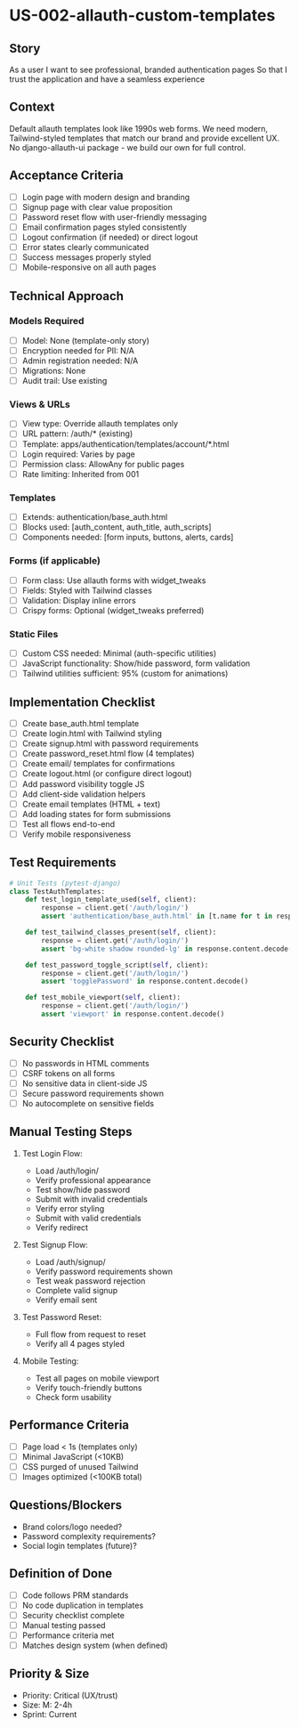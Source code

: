 # US-002-allauth-custom-templates

## Story
As a user
I want to see professional, branded authentication pages
So that I trust the application and have a seamless experience

## Context
Default allauth templates look like 1990s web forms. We need modern, Tailwind-styled templates that match our brand and provide excellent UX. No django-allauth-ui package - we build our own for full control.

## Acceptance Criteria
- [ ] Login page with modern design and branding
- [ ] Signup page with clear value proposition
- [ ] Password reset flow with user-friendly messaging
- [ ] Email confirmation pages styled consistently
- [ ] Logout confirmation (if needed) or direct logout
- [ ] Error states clearly communicated
- [ ] Success messages properly styled
- [ ] Mobile-responsive on all auth pages

## Technical Approach

### Models Required
- [ ] Model: None (template-only story)
- [ ] Encryption needed for PII: N/A
- [ ] Admin registration needed: N/A
- [ ] Migrations: None
- [ ] Audit trail: Use existing

### Views & URLs
- [ ] View type: Override allauth templates only
- [ ] URL pattern: /auth/* (existing)
- [ ] Template: apps/authentication/templates/account/*.html
- [ ] Login required: Varies by page
- [ ] Permission class: AllowAny for public pages
- [ ] Rate limiting: Inherited from 001

### Templates
- [ ] Extends: authentication/base_auth.html
- [ ] Blocks used: [auth_content, auth_title, auth_scripts]
- [ ] Components needed: [form inputs, buttons, alerts, cards]

### Forms (if applicable)
- [ ] Form class: Use allauth forms with widget_tweaks
- [ ] Fields: Styled with Tailwind classes
- [ ] Validation: Display inline errors
- [ ] Crispy forms: Optional (widget_tweaks preferred)

### Static Files
- [ ] Custom CSS needed: Minimal (auth-specific utilities)
- [ ] JavaScript functionality: Show/hide password, form validation
- [ ] Tailwind utilities sufficient: 95% (custom for animations)

## Implementation Checklist
- [ ] Create base_auth.html template
- [ ] Create login.html with Tailwind styling
- [ ] Create signup.html with password requirements
- [ ] Create password_reset.html flow (4 templates)
- [ ] Create email/ templates for confirmations
- [ ] Create logout.html (or configure direct logout)
- [ ] Add password visibility toggle JS
- [ ] Add client-side validation helpers
- [ ] Create email templates (HTML + text)
- [ ] Add loading states for form submissions
- [ ] Test all flows end-to-end
- [ ] Verify mobile responsiveness

## Test Requirements
```python
# Unit Tests (pytest-django)
class TestAuthTemplates:
    def test_login_template_used(self, client):
        response = client.get('/auth/login/')
        assert 'authentication/base_auth.html' in [t.name for t in response.templates]

    def test_tailwind_classes_present(self, client):
        response = client.get('/auth/login/')
        assert 'bg-white shadow rounded-lg' in response.content.decode()

    def test_password_toggle_script(self, client):
        response = client.get('/auth/login/')
        assert 'togglePassword' in response.content.decode()

    def test_mobile_viewport(self, client):
        response = client.get('/auth/login/')
        assert 'viewport' in response.content.decode()
```

## Security Checklist
- [ ] No passwords in HTML comments
- [ ] CSRF tokens on all forms
- [ ] No sensitive data in client-side JS
- [ ] Secure password requirements shown
- [ ] No autocomplete on sensitive fields

## Manual Testing Steps
1. Test Login Flow:
   - Load /auth/login/
   - Verify professional appearance
   - Test show/hide password
   - Submit with invalid credentials
   - Verify error styling
   - Submit with valid credentials
   - Verify redirect

2. Test Signup Flow:
   - Load /auth/signup/
   - Verify password requirements shown
   - Test weak password rejection
   - Complete valid signup
   - Verify email sent

3. Test Password Reset:
   - Full flow from request to reset
   - Verify all 4 pages styled

4. Mobile Testing:
   - Test all pages on mobile viewport
   - Verify touch-friendly buttons
   - Check form usability

## Performance Criteria
- [ ] Page load < 1s (templates only)
- [ ] Minimal JavaScript (<10KB)
- [ ] CSS purged of unused Tailwind
- [ ] Images optimized (<100KB total)

## Questions/Blockers
- Brand colors/logo needed?
- Password complexity requirements?
- Social login templates (future)?

## Definition of Done
- [ ] Code follows PRM standards
- [ ] No code duplication in templates
- [ ] Security checklist complete
- [ ] Manual testing passed
- [ ] Performance criteria met
- [ ] Matches design system (when defined)

## Priority & Size
- Priority: Critical (UX/trust)
- Size: M: 2-4h
- Sprint: Current